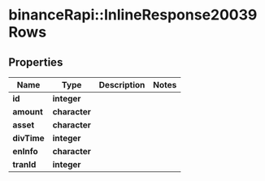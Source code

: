 # binanceRapi::InlineResponse20039Rows


## Properties
Name | Type | Description | Notes
------------ | ------------- | ------------- | -------------
**id** | **integer** |  | 
**amount** | **character** |  | 
**asset** | **character** |  | 
**divTime** | **integer** |  | 
**enInfo** | **character** |  | 
**tranId** | **integer** |  | 


